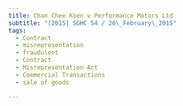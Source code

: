 ```yaml
---
title: Chan Chee Kien v Performance Motors Ltd 
subtitle: "[2015] SGHC 54 / 26\_February\_2015"
tags:
  - Contract
  - misrepresentation
  - fraudulent
  - Contract
  - Misrepresentation Act
  - Commercial Transactions
  - sale of goods

---
```


